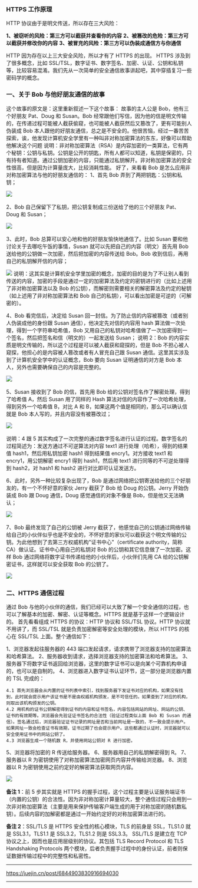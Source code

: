 ### HTTPS 工作原理

HTTP 协议由于是明文传送，所以存在三大风险：

**1、被窃听的风险：第三方可以截获并查看你的内容**
**2、被篡改的危险：第三方可以截获并修改你的内容**
**3、被冒充的风险：第三方可以伪装成通信方与你通信**

HTTP 因为存在以上三大安全风险，所以才有了 HTTPS 的出现。
HTTPS 涉及到了很多概念，比如 SSL/TSL，数字证书、数字签名、加密、认证、公钥和私钥等，比较容易混淆。我们先从一次简单的安全通信故事讲起吧，其中穿插复习一些密码学的概念。

###    一、关于 Bob 与他好朋友通信的故事

这个故事的原文是：这里重新叙述一下这个故事：
故事的主人公是 Bob，他有三个好朋友 Pat、Doug 和 Susan。Bob 经常跟他们写信，因为他的信是明文传输的，在传递过程可能被人截获偷窥，也可能被人截获然后又篡改了，更有可能别人伪装成 Bob 本人跟他的好朋友通信，总之是不安全的。他很苦恼，经过一番苦苦探索，诶，他发现计算机安全学里有一种叫非对称加密算法的东东，好像可以帮助他解决这个问题
说明：非对称加密算法（RSA）是内容加密的一类算法，它有两个秘钥：公钥与私钥。公钥是公开的钥匙，所有人都可以知道，私钥是保密的，只有持有者知道。通过公钥加密的内容，只能通过私钥解开。非对称加密算法的安全性很高，但是因为计算量庞大，比较消耗性能。
好了，来看看 Bob 是怎么应用非对称加密算法与他的好朋友通信的：
1、首先 Bob 弄到了两把钥匙：公钥和私钥；

![](0.png)​​

2、Bob 自己保留下了私钥，把公钥复制成三份送给了他的三个好朋友 Pat、Doug 和 Susan；​

![](1.png)​​

3、此时，Bob 总算可以安心地和他的好朋友愉快地通信了。比如 Susan 要和他讨论关于去哪吃午饭的事情，Susan 就可以先把自己的内容（明文）首先用 Bob 送给他的公钥做一次加密，然后把加密的内容传送给 Bob。Bob 收到信后，再用自己的私钥解开信的内容；

![](2.png)​​
​​
说明：这其实是计算机安全学里加密的概念，加密的目的是为了不让别人看到传送的内容，加密的手段是通过一定的加密算法及约定的密钥进行的（比如上述用了非对称加密算法以及 Bob 的公钥），而解密则需要相关的解密算法及约定的秘钥（如上述用了非对称加密算法和 Bob 自己的私钥），可以看出加密是可逆的（可解密的）。

4、Bob 看完信后，决定给 Susan 回一封信。为了防止信的内容被篡改（或者别人伪装成他的身份跟 Susan 通信），他决定先对信的内容用 hash 算法做一次处理，得到一个字符串哈希值，Bob 又用自己的私钥对哈希值做了一次加密得到一个签名，然后把签名和信（明文的）一起发送给 Susan；​​​
说明 2：Bob 的内容实质是明文传输的，所以这个过程是可以被人截获和窥探的，但是 Bob 不担心被人窥探，他担心的是内容被人篡改或者有人冒充自己跟 Susan 通信。这里其实涉及到了计算机安全学中的认证概念，Bob 要向 Susan 证明通信的对方是 Bob 本人，另外也需要确保自己的内容是完整的。

![](3.png)​​

5、Susan 接收到了 Bob 的信，首先用 Bob 给的公钥对签名作了解密处理，得到了哈希值 A，然后 Susan 用了同样的 Hash 算法对信的内容作了一次哈希处理，得到另外一个哈希值 B，对比 A 和 B，如果这两个值是相同的，那么可以确认信就是 Bob 本人写的，并且内容没有被篡改过；​

![](4.png)​​


说明：4 跟 5 其实构成了一次完整的通过数字签名进行认证的过程。数字签名的过程简述为：发送方通过不可逆算法对内容 text1 进行处理（哈希），得到的结果值 hash1，然后用私钥加密 hash1 得到结果值 encry1。对方接收 text1 和 encry1，用公钥解密 encry1 得到 hash1，然后用 text1 进行同等的不可逆处理得到 hash2，对 hash1 和 hash2 进行对比即可认证发送方。

6、此时，另外一种比较复杂出现了，Bob 是通过网络把公钥寄送给他的三个好朋友的，有一个不怀好意的家伙 Jerry 截获了 Bob 给 Doug 的公钥。Jerry 开始伪装成 Bob 跟 Doug 通信，Doug 感觉通信的对象不像是 Bob，但是他又无法确认；

![](5.png)​​

7、Bob 最终发现了自己的公钥被 Jerry 截获了，他感觉自己的公钥通过网络传输给自己的小伙伴似乎也是不安全的，不怀好意的家伙可以截获这个明文传输的公钥。为此他想到了去第三方权威机构"证书中心"（certificate authority，简称 CA）做认证。证书中心用自己的私钥对 Bob 的公钥和其它信息做了一次加密。这样 Bob 通过网络将数字证书传递给他的小伙伴后，小伙伴们先用 CA 给的公钥解密证书，这样就可以安全获取 Bob 的公钥了。

![](6.png)​​

### 二、HTTPS 通信过程

通过 Bob 与他的小伙伴的通信，我们已经可以大致了解一个安全通信的过程，也可以了解基本的加密、解密、认证等概念。HTTPS 就是基于这样一个逻辑设计的。
首先看看组成 HTTPS 的协议：HTTP 协议和 SSL/TSL 协议。HTTP 协议就不用讲了，而 SSL/TSL 就是负责加密解密等安全处理的模块，所以 HTTPS 的核心在 SSL/TSL 上面。整个通信如下：

1、浏览器发起往服务器的 443 端口发起请求，请求携带了浏览器支持的加密算法和哈希算法。
2、服务器收到请求，选择浏览器支持的加密算法和哈希算法。
3、服务器下将数字证书返回给浏览器，这里的数字证书可以是向某个可靠机构申请的，也可以是自制的。
4、浏览器进入数字证书认证环节，这一部分是浏览器内置的 TSL 完成的：

    4.1 首先浏览器会从内置的证书列表中索引，找到服务器下发证书对应的机构，如果没有找到，此时就会提示用户该证书是不是由权威机构颁发，是不可信任的。如果查到了对应的机构，则取出该机构颁发的公钥。
    4.2 用机构的证书公钥解密得到证书的内容和证书签名，内容包括网站的网址、网站的公钥、证书的有效期等。浏览器会先验证证书签名的合法性（验证过程类似上面 Bob 和 Susan 的通信）。签名通过后，浏览器验证证书记录的网址是否和当前网址是一致的，不一致会提示用户。如果网址一致会检查证书有效期，证书过期了也会提示用户。这些都通过认证时，浏览器就可以安全使用证书中的网站公钥了。
    4.3 浏览器生成一个随机数 R，并使用网站公钥对 R 进行加密。
5、浏览器将加密的 R 传送给服务器。
6、服务器用自己的私钥解密得到 R。
7、服务器以 R 为密钥使用了对称加密算法加密网页内容并传输给浏览器。
8、浏览器以 R 为密钥使用之前约定好的解密算法获取网页内容。

![](7.webp)​​

**备注 1**：前 5 步其实就是 HTTPS 的握手过程，这个过程主要是认证服务端证书（内置的公钥）的合法性。因为非对称加密计算量较大，整个通信过程只会用到一次非对称加密算法（主要是用来保护传输客户端生成的用于对称加密的随机数私钥）。后续内容的加解密都是通过一开始约定好的对称加密算法进行的。

**备注 2**：SSL/TLS 是 HTTPS 安全性的核心模块，TLS 的前身是 SSL，TLS1.0 就是 SSL3.1，TLS1.1 是 SSL3.2，TLS1.2 则是 SSL3.3。 SSL/TLS 是建立在 TCP 协议之上，因而也是应用层级别的协议。其包括 TLS Record Protocol 和 TLS Handshaking Protocols 两个模块，后者负责握手过程中的身份认证，前者则保证数据传输过程中的完整性和私密性。


***
https://juejin.cn/post/6844903830916694030
***